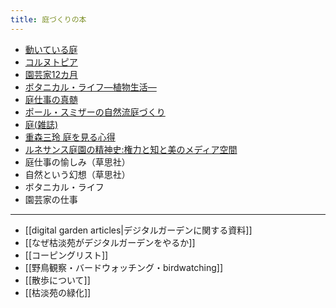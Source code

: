 ```yaml
---
title: 庭づくりの本
---
```

- [動いている庭](https://www.msz.co.jp/book/detail/07859/)
- [コルヌトピア](https://www.hayakawa-online.co.jp/shopdetail/000000013722/)
- [園芸家12カ月](https://www.chuko.co.jp/bunko/2020/08/206930.html)
- [ボタニカル・ライフ―植物生活―](https://www.shinchosha.co.jp/book/125014/)
- [庭仕事の真髄](http://www.tsukiji-shokan.co.jp/mokuroku/ISBN978-4-8067-1626-6.html)
- [ポール・スミザーの自然流庭づくり](https://bookclub.kodansha.co.jp/product?item=0000182871)
- [庭(雑誌)](https://niwamag.net/)
- [重森三玲 庭を見る心得](https://www.heibonsha.co.jp/book/b496980.html)
- [ルネサンス庭園の精神史:権力と知と美のメディア空間](https://www.hakusuisha.co.jp/book/b457652.html)
- 庭仕事の愉しみ（草思社）
- 自然という幻想（草思社）
- ボタニカル・ライフ
- 園芸家の仕事

----
- [[digital garden articles|デジタルガーデンに関する資料]]
- [[なぜ枯淡苑がデジタルガーデンをやるか]]
- [[コーピングリスト]]
- [[野鳥観察・バードウォッチング・birdwatching]]
- [[散歩について]]
- [[枯淡苑の緑化]]